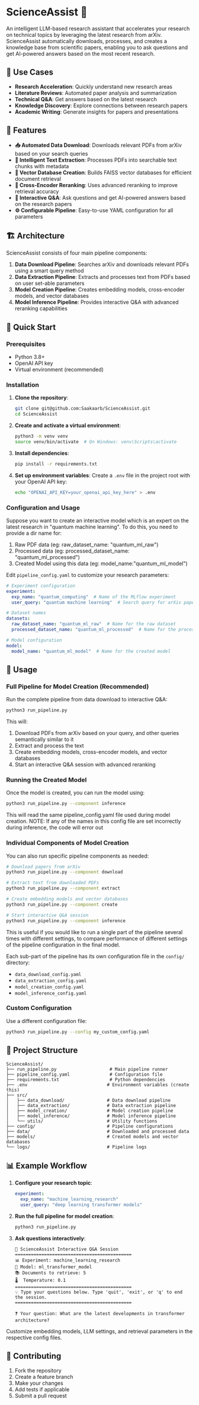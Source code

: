 # ScienceAssist 🚀

An intelligent LLM-based research assistant that accelerates your research on technical topics by leveraging the latest research from arXiv. ScienceAssist automatically downloads, processes, and creates a knowledge base from scientific papers, enabling you to ask questions and get AI-powered answers based on the most recent research.

## 🎯 Use Cases

- **Research Acceleration**: Quickly understand new research areas
- **Literature Reviews**: Automated paper analysis and summarization
- **Technical Q&A**: Get answers based on the latest research
- **Knowledge Discovery**: Explore connections between research papers
- **Academic Writing**: Generate insights for papers and presentations


## 🌟 Features

- **📥 Automated Data Download**: Downloads relevant PDFs from arXiv based on your search queries
- **📄 Intelligent Text Extraction**: Processes PDFs into searchable text chunks with metadata
- **🧠 Vector Database Creation**: Builds FAISS vector databases for efficient document retrieval
- **🔄 Cross-Encoder Reranking**: Uses advanced reranking to improve retrieval accuracy
- **🤖 Interactive Q&A**: Ask questions and get AI-powered answers based on the research papers
- **⚙️ Configurable Pipeline**: Easy-to-use YAML configuration for all parameters

## 🏗️ Architecture

ScienceAssist consists of four main pipeline components:

1. **Data Download Pipeline**: Searches arXiv and downloads relevant PDFs using a smart query method
2. **Data Extraction Pipeline**: Extracts and processes text from PDFs based on user set-able parameters
3. **Model Creation Pipeline**: Creates embedding models, cross-encoder models, and vector databases
4. **Model Inference Pipeline**: Provides interactive Q&A with advanced reranking capabilities

## 🚀 Quick Start

### Prerequisites

- Python 3.8+
- OpenAI API key
- Virtual environment (recommended)

### Installation

1. **Clone the repository**:
   ```bash
   git clone git@github.com:Saakaarb/ScienceAssist.git
   cd ScienceAssist
   ```

2. **Create and activate a virtual environment**:
   ```bash
   python3 -m venv venv
   source venv/bin/activate  # On Windows: venv\Scripts\activate
   ```

3. **Install dependencies**:
   ```bash
   pip install -r requirements.txt
   ```

4. **Set up environment variables**:
   Create a `.env` file in the project root with your OpenAI API key:
   ```bash
   echo "OPENAI_API_KEY=your_openai_api_key_here" > .env
   ```

### Configuration and Usage

Suppose you want to create an interactive model which is an expert on the latest research in "quantum machine learning". 
To do this, you need to provide a dir name for:
1. Raw PDF data (eg: raw_dataset_name: "quantum_ml_raw")
2. Processed data (eg: processed_dataset_name: "quantum_ml_processed")
3. Created Model using this data (eg: model_name:"quantum_ml_model")

Edit `pipeline_config.yaml` to customize your research parameters:

```yaml
# Experiment configuration
experiment:
  exp_name: "quantum_computing"  # Name of the MLflow experiment
  user_query: "quantum machine learning"  # Search query for arXiv papers

# Dataset names
datasets:
  raw_dataset_name: "quantum_ml_raw"  # Name for the raw dataset
  processed_dataset_name: "quantum_ml_processed"  # Name for the processed dataset

# Model configuration
model:
  model_name: "quantum_ml_model"  # Name for the created model
```

## 📖 Usage

### Full Pipeline for Model Creation (Recommended)

Run the complete pipeline from data download to interactive Q&A:

```bash
python3 run_pipeline.py
```

This will:
1. Download PDFs from arXiv based on your query, and other queries semantically similar to it
2. Extract and process the text
3. Create embedding models, cross-encoder models, and vector databases
4. Start an interactive Q&A session with advanced reranking


### Running the Created Model

Once the model is created, you can run the model using:

```bash
python3 run_pipeline.py --component inference
```
This will read the same pipeline_config.yaml file used during model creation. 
NOTE: If any of the names in this config file are set incorrectly during inference, the code will error out

### Individual Components of Model Creation

You can also run specific pipeline components as needed:

```bash
# Download papers from arXiv
python3 run_pipeline.py --component download

# Extract text from downloaded PDFs
python3 run_pipeline.py --component extract

# Create embedding models and vector databases
python3 run_pipeline.py --component create

# Start interactive Q&A session
python3 run_pipeline.py --component inference
```
This is useful if you would like to run a single part of the pipeline several times with different settings,
to compare performance of different settings of the pipeline configuration in the final model.

Each sub-part of the pipeline has its own configuration file in the `config/` directory:
- `data_download_config.yaml`
- `data_extraction_config.yaml`
- `model_creation_config.yaml`
- `model_inference_config.yaml`

### Custom Configuration

Use a different configuration file:

```bash
python3 run_pipeline.py --config my_custom_config.yaml
```

## 📁 Project Structure

```
ScienceAssist/
├── run_pipeline.py                    # Main pipeline runner
├── pipeline_config.yaml               # Configuration file
├── requirements.txt                   # Python dependencies
├── .env                              # Environment variables (create this)
├── src/
│   ├── data_download/                # Data download pipeline
│   ├── data_extraction/              # Data extraction pipeline
│   ├── model_creation/               # Model creation pipeline
│   ├── model_inference/              # Model inference pipeline
│   └── utils/                        # Utility functions
├── config/                           # Pipeline configurations
├── data/                             # Downloaded and processed data
├── models/                           # Created models and vector databases
└── logs/                             # Pipeline logs
```

## 📊 Example Workflow

1. **Configure your research topic**:
   ```yaml
   experiment:
     exp_name: "machine_learning_research"
     user_query: "deep learning transformer models"
   ```

2. **Run the full pipeline for model creation**:
   ```bash
   python3 run_pipeline.py
   ```

3. **Ask questions interactively**:
   ```
   🤖 ScienceAssist Interactive Q&A Session
   ============================================
   📊 Experiment: machine_learning_research
   🧠 Model: ml_transformer_model
   📚 Documents to retrieve: 5
   🌡️  Temperature: 0.1
   ============================================
   💡 Type your questions below. Type 'quit', 'exit', or 'q' to end the session.
   ============================================

   ❓ Your question: What are the latest developments in transformer architecture?
   ```

Customize embedding models, LLM settings, and retrieval parameters in the respective config files.

## 🤝 Contributing

1. Fork the repository
2. Create a feature branch
3. Make your changes
4. Add tests if applicable
5. Submit a pull request


